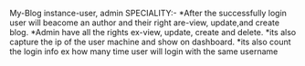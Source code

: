 My-Blog
instance-user, admin
SPECIALITY:-
*After the successfully login user will beacome an author and their right are-view, update,and create blog.
*Admin have all the rights ex-view, update, create and delete.
*its also capture the ip of the user machine and show on dashboard.
*its also count the login info ex how many time user will login with the same username

